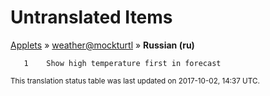 # Untranslated Items
[Applets](../../../README.md) &#187; [weather@mockturtl](../README.md) &#187; **Russian (ru)**

       1	Show high temperature first in forecast

<sup>This translation status table was last updated on 2017-10-02, 14:37 UTC.</sup>
